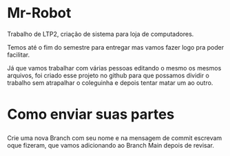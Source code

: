 <h1 style="font-size:2rem;"> Mr-Robot </h1>

Trabalho de LTP2, criação de sistema para loja de computadores.

Temos até o fim do semestre para entregar mas vamos fazer logo pra poder facilitar.

Já que vamos trabalhar com várias pessoas editando o mesmo os mesmos arquivos, foi criado esse projeto no github para que possamos dividir o trabalho sem atrapalhar o coleguinha e depois tentar matar um ao outro.

<h2 style="font-size:2rem;>Para enviar suas partes</h2>

<ol>
  <li>Git no console (mais dificil)</li>
  <li>GitHub Desktop (mais facil e como recomendo)</li>
  <li>Abrir o arquivo .java no navegador, alterar o .com por .dev na url, e copiar e colar seus arquivos</li>
</ol>

OBS: Essa é uma boa oportunidade para aprenderem a usar Git e GitHub, pois é algo que vão usar em toda carreira como dev, e isso não será ensinado na faculdade.

<h2 style="font-size:2rem;">Como enviar suas partes</h2>

Crie uma nova Branch com seu nome e na mensagem de commit escrevam oque fizeram, que vamos adicionando ao Branch Main depois de revisar.

